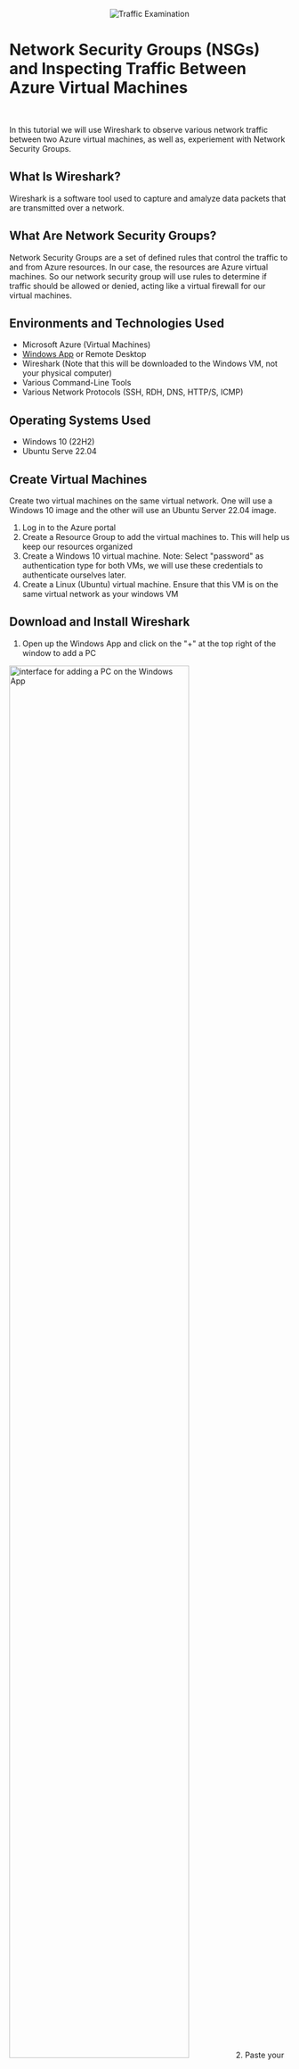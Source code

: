 <p align="center">
<img src="https://i.imgur.com/Ua7udoS.png" alt="Traffic Examination"/>
</p>
<h1>Network Security Groups (NSGs) and Inspecting Traffic Between Azure Virtual Machines</h1>
<br/>

In this tutorial we will use Wireshark to observe various network traffic between two Azure virtual machines, as well as, experiement with Network Security Groups.

<h2>What Is Wireshark?</h2>
Wireshark is a software tool used to capture and amalyze data packets that are transmitted over a network.

<h2>What Are Network Security Groups?</h2>
Network Security Groups are a set of defined rules that control the traffic to and from Azure resources. In our case, the resources are Azure virtual machines. So our network security group will use rules to determine if traffic should be allowed or denied, acting like a virtual firewall for our virtual machines.

<h2>Environments and Technologies Used</h2>

- Microsoft Azure (Virtual Machines)
- [Windows App](https://apps.apple.com/us/app/windows-app/id1295203466?mt=12) or Remote Desktop
- Wireshark (Note that this will be downloaded to the Windows VM, not your physical computer)
- Various Command-Line Tools
- Various Network Protocols (SSH, RDH, DNS, HTTP/S, ICMP)

<h2>Operating Systems Used</h2>

- Windows 10 (22H2)
- Ubuntu Serve 22.04

<h2>Create Virtual Machines</h2>
Create two virtual machines on the same virtual network. One will use a Windows 10 image and the other will use an Ubuntu Server 22.04 image. 

1. Log in to the Azure portal
2. Create a Resource Group to add the virtual machines to. This will help us keep our resources organized
3. Create a Windows 10 virtual machine. Note: Select "password" as authentication type for both VMs, we will use these credentials to authenticate ourselves later.
4. Create a Linux (Ubuntu) virtual machine. Ensure that this VM is on the same virtual network as your windows VM

<h2>Download and Install Wireshark</h2>

1. Open up the Windows App and click on the "+" at the top right of the window to add a PC
  <img src="https://i.imgur.com/q2CIjtQ.png" height="80%" width="80%" alt="interface for adding a PC on the Windows App"/>
2. Paste your Windows VM's public IP address for "PC name". Feel free to give your VM whatever friendly name you would like. I named mine windows-vm so that I can easily know what OS that PC is running. Then click "Add" to add the VM
  <img src="https://i.imgur.com/cvBmV30.png" height="80%" width="80% alt=""/>
3. Click on the ellipsis and select "connect" to connect to the VM
   <img src="https://i.imgur.com/OKSJhL1.png" height="80%" width="80%  alt=""/>
4. Add the username and password you created when you created your virtual machine to authenticate yourself
  <img src="https://i.imgur.com/dkhuqJB.png" height="80%" width="80%  alt=""/>
5. Download and install [Wireshark](https://www.wireshark.org/) within your Windows 10 VM

<h2>Observe ICMP Traffic</h2>
